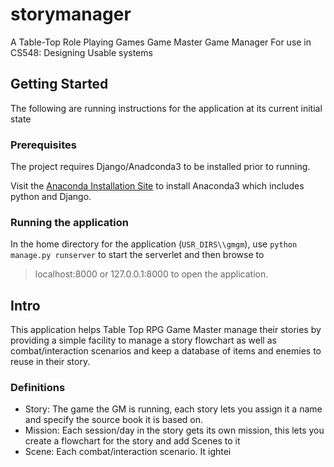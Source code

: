# storymanager
A Table-Top Role Playing Games Game Master Game Manager
For use in CS548: Designing Usable systems

## Getting Started
The following are running instructions for the application at its current initial state

### Prerequisites
The project requires Django/Anadconda3 to be installed prior to running. 

Visit the [Anaconda Installation Site](https://docs.continuum.io/anaconda/install) to install Anaconda3 which includes python and Django. 

### Running the application
In the home directory for the application (`USR_DIRS\\gmgm`), use `python manage.py runserver` to start the serverlet and then browse to
>localhost:8000
or 
>127.0.0.1:8000 
to open the application. 

## Intro
This application helps Table Top RPG Game Master manage their stories by providing a simple facility to manage a story flowchart as well as combat/interaction scenarios and keep a database of items and enemies to reuse in their story. 

### Definitions
- Story: The game the GM is running, each story lets you assign it a name and specify the source book it is based on. 
- Mission: Each session/day in the story gets its own mission, this lets you create a flowchart for the story and add Scenes to it
- Scene: Each combat/interaction scenario. It ightei
